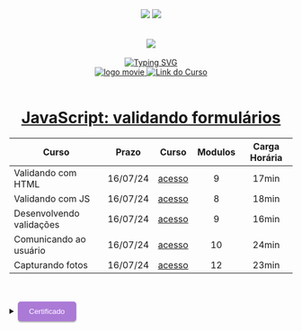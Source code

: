<div align=center>
    <a href="https://github.com/Amanda-ribeiiro/ONE-T6/blob/main/ONE%20%20Fase%203%20-%20Especializa%C3%A7%C3%A3o%20Front-End/Front%20End%20T6%20-%20ONE/JavaScript%20consumindo%20e%20tratando%20dados%20de%20uma%20API/README.md"><img src="https://img.shields.io/badge/Idioma-Portugu%C3%AAs-green"></a>
    <a href="https://github.com/Amanda-ribeiiro/ONE-T6/blob/main/ONE%20%20Fase%203%20-%20Especializa%C3%A7%C3%A3o%20Front-End/Front%20End%20T6%20-%20ONE/JavaScript%20consumindo%20e%20tratando%20dados%20de%20uma%20API/README.en.md"><img src="https://img.shields.io/badge/Language-English-blue"></a>
</div>

<br>
<br>

<div align=center>
    <a href="https://cursos.alura.com.br/formacao-fase-selecao-one6" target="_blank">
        <img align="center"  src="https://github.com/Amanda-ribeiiro/ONE-T6/assets/108890154/6c5ed157-93cb-4487-85cc-075f06bf27c5">
    </a>
</div>

<br>

<div align=center>
  <a href="https://git.io/typing-svg"><img src="https://readme-typing-svg.herokuapp.com?font=Fira+Code&weight=700&size=27&pause=1000&color=5865F2&random=false&width=435&lines=Oracle+Next+Education+-+T6" alt="Typing SVG" />
  </a>
</div>


<div align="center">
    <a href="https://cursos.alura.com.br/dashboard" target="_blank">
        <img src="https://img.shields.io/badge/▶-2a2a2a?style=for-the-badge&logo=movie&logoColor=2a2a2a" target="_blank" alt="logo movie" />
        <img src="https://img.shields.io/badge/Acessar%20o%20Curso%20na%20Plataforma-DE8B36?style=for-the-badge" target="_blank" alt="Link do Curso" />
    </a>
</div>

<br>

<div align="center">
  <h1><a href="https://cursos.alura.com.br/course/javascript-validando-formularios">JavaScript: validando formulários</a></h1>
      <table align="center">
        <thead>
          <tr>
            <th>Curso</th>
            <th>Prazo</th>
            <th>Curso</th>
            <th>Modulos</th>
            <th>Carga Horária</th>
          </tr>
        </thead>
        <tbody>
          <tr>
            <td>Validando com HTML</td>
            <td align=center>16/07/24</td>
            <td align="center"><a href="https://cursos.alura.com.br/course/javascript-validando-formularios/section/14778/tasks" target="_blank">acesso</a></td>
            <td align="center">9</td>
            <td align="center">17min</td>
          </tr>
          <tr>
            <td>Validando com JS</td>
            <td align=center>16/07/24</td>
            <td align="center"><a href="https://cursos.alura.com.br/course/javascript-validando-formularios/section/14779/tasks" target="_blank">acesso</a></td>
            <td align="center">8</td>
            <td align="center">18min</td>
          </tr>
          <tr>
            <td>Desenvolvendo validações</td>
            <td align=center>16/07/24</td>
            <td align="center"><a href="https://cursos.alura.com.br/course/javascript-validando-formularios/section/14780/tasks" target="_blank">acesso</a></td>
            <td align="center">9</td>
            <td align="center">16min</td>
          </tr>
          <tr>
            <td>Comunicando ao usuário</td>
            <td align=center>16/07/24</td>
            <td align="center"><a href="https://cursos.alura.com.br/course/javascript-validando-formularios/section/14781/tasks" target="_blank">acesso</a></td>
            <td align="center">10</td>
            <td align="center">24min</td>
          </tr>
          <tr>
            <td>Capturando fotos</td>
            <td align=center>16/07/24</td>
            <td align="center"><a href="https://cursos.alura.com.br/course/javascript-validando-formularios/section/14782/tasks" target="_blank">acesso</a></td>
            <td align="center">12</td>
            <td align="center">23min</td>
          </tr>
        </tbody>
      </table>
</div>

<br>
<br>

<details>
    <summary>
        <button style="padding: 10px 20px; background-color: #AB7AD6; color: #FFF; border: none; border-radius: 5px; box-shadow: 0px 2px 2px rgba(0,0,0,0.3); transition: box-shadow 0.3s ease;" onclick="this.style.boxShadow='inset 0px 2px 2px rgba(0,0,0,0.3)'">Certificado
        </button>
    </summary>
    <br>
        <div align="center">
            <a href="" target="_blank">
                <img src="" width=700 height=500 alt="Certificado">
            </a>
        </div>
</details>
